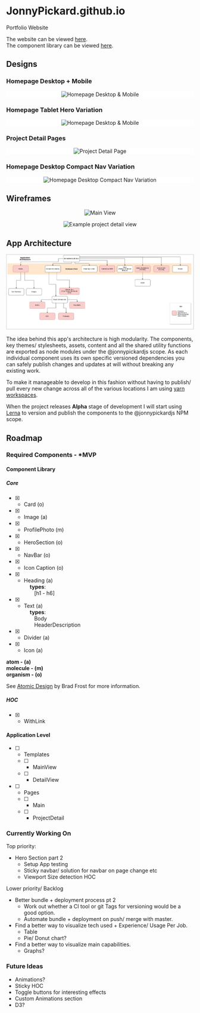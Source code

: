 # JonnyPickard.github.io

Portfolio Website

The website can be viewed [here][3].  
The component library can be viewed [here][4].

## Designs

### Homepage Desktop + Mobile

<p align="center" style="background: white;">
  <img src="./docs/designs/homepage-desktop-and-mobile.png" alt="Homepage Desktop & Mobile">
</p>

### Homepage Tablet Hero Variation

<p align="center" style="background: white;">
  <img src="./docs/designs/homepage-tablet-hero-variation.png" alt="Homepage Desktop & Mobile">
</p>

### Project Detail Pages

<p align="center" style="background: white;">
  <img src="./docs/designs/project-detail-page.png" alt="Project Detail Page">
</p>

### Homepage Desktop Compact Nav Variation

<p align="center" style="background: white;">
  <img src="./docs/designs/homepage-desktop-compact-nav-variation.png" alt="Homepage Desktop Compact Nav Variation">
</p>


## Wireframes

<p align="center">
  <img src="./docs/wireframes/main-view.png" alt="Main View">
</p>


<p align="center">
  <img src="./docs/wireframes/example-projects-detail-view.png" alt="Example project detail view">
</p>

## App Architecture

<p align="center">
  <img src="./docs/app-architecture.png" alt="Main View">
</p>

The idea behind this app's architecture is high modularity. The components, key themes/ stylesheets, assets, content and all the shared utility functions are exported as node modules under the @jonnypickardjs scope. As each individual component uses its own specific versioned dependencies you can safely publish changes and updates at will without breaking any existing work.  

To make it manageable to develop in this fashion without having to publish/ pull every new change across all of the various locations I am using [yarn workspaces][1].

When the project releases **Alpha** stage of development I will start using [Lerna][2] to version and publish the components to the @jonnypickardjs NPM scope.

## Roadmap

### Required Components - *MVP

#### Component Library

##### Core

- [x] - Card (o)  
- [x] - Image (a)  
- [x] - ProfilePhoto (m)  
- [x] - HeroSection (o)  
- [x] - NavBar (o)  
- [x] - Icon Caption (o)  
- [x] - Heading (a)  
&nbsp;&nbsp;&nbsp;&nbsp;**types**:  
&nbsp;&nbsp;&nbsp;&nbsp;&nbsp;&nbsp; [h1 - h6]  
- [x] - Text (a)  
&nbsp;&nbsp;&nbsp;&nbsp;**types**:  
&nbsp;&nbsp;&nbsp;&nbsp;&nbsp;&nbsp; Body  
&nbsp;&nbsp;&nbsp;&nbsp;&nbsp;&nbsp; HeaderDescription  
- [x] - Divider (a)  
- [x] - Icon (a)  

**atom - (a)**  
**molecule - (m)**  
**organism - (o)**  

See [Atomic Design][0] by Brad Frost for more information.

##### HOC

- [x] - WithLink

#### Application Level

- [ ] - Templates  
  - [ ] - MainView  
  - [ ] - DetailView  

- [ ] - Pages  
  - [ ] - Main  
  - [ ] - ProjectDetail  

### Currently Working On

Top priority:
- Hero Section part 2 
  -  Setup App testing
  -  Sticky navbar/ solution for navbar on page change etc
  -  Viewport Size detection HOC

Lower priority/ Backlog
- Better bundle + deployment process pt 2 
  -  Work out whether a CI tool or git Tags for versioning would be a good option.
  -  Automate bundle + deployment on push/ merge with master.
- Find a better way to visualize tech used + Experience/ Usage Per Job.
  - Table
  - Pie/ Donut chart?
- Find a better way to visualize main capabilities. 
  - Graphs? 

### Future Ideas

* Animations? 
* Sticky HOC
* Toggle buttons for interesting effects
* Custom Animations section
* D3? 

[0]: http://atomicdesign.bradfrost.com/
[1]: https://yarnpkg.com/lang/en/docs/workspaces/
[2]: https://lernajs.io/
[3]: https://jonnypickard.github.io
[4]: https://jonnypickard.github.io/jonnypickardjs/
[5]: https://github.com/JonnyPickard/JonnyPickard.github.io